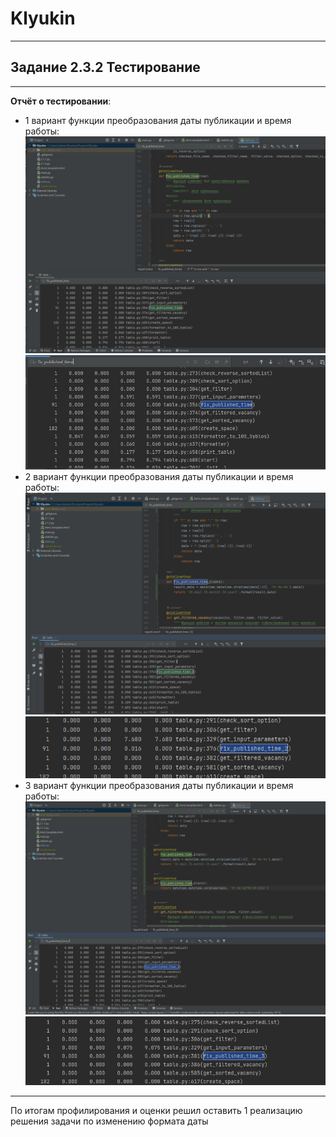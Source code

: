 # Klyukin
___
## Задание 2.3.2 Тестирование
___
__Отчёт о тестировании__:

* 1 вариант функции преобразования даты публикации и время работы: 
![image](img/img1.jpg)
![image](img/img11.jpg)
* 2 вариант функции преобразования даты публикации и время работы: 
![image](img/img2.jpg)
![image](img/img22.jpg)
* 3 вариант функции преобразования даты публикации и время работы: 
![image](img/img3.jpg)
![image](img/img33.jpg)
___
По итогам профилирования и оценки решил оставить 1 реализацию решения задачи по изменению формата даты

